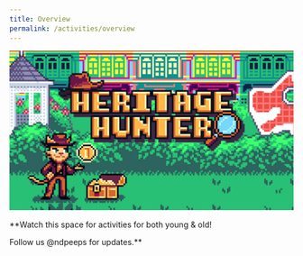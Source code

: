 ```yaml
---
title: Overview
permalink: /activities/overview
---
```

![](/images/NDP22%20Website%2017May202216.jpg)

**Watch this space for activities for both young & old!

Follow us @ndpeeps for updates.**